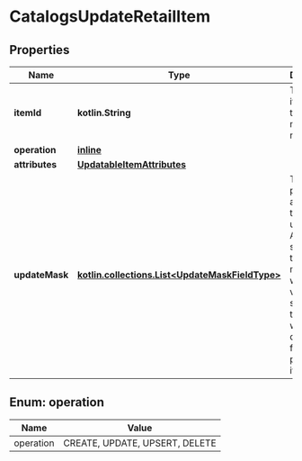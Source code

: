 
# CatalogsUpdateRetailItem

## Properties
Name | Type | Description | Notes
------------ | ------------- | ------------- | -------------
**itemId** | **kotlin.String** | The catalog item id in the merchant namespace | 
**operation** | [**inline**](#Operation) |  | 
**attributes** | [**UpdatableItemAttributes**](UpdatableItemAttributes.md) |  | 
**updateMask** | [**kotlin.collections.List&lt;UpdateMaskFieldType&gt;**](UpdateMaskFieldType.md) | The list of product attributes to be updated. Attributes specified in the update mask without a value specified in the body will be deleted from the product item. |  [optional]


<a id="Operation"></a>
## Enum: operation
Name | Value
---- | -----
operation | CREATE, UPDATE, UPSERT, DELETE



